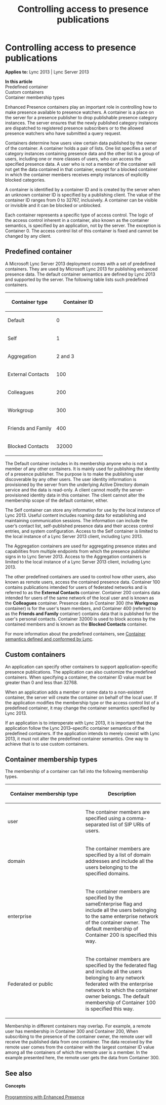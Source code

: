 ﻿---
title: Controlling access to presence publications
TOCTitle: Controlling access to presence publications
ms:assetid: 57f50085-572a-4cd5-9b74-7fbfd3e54b41
ms:mtpsurl: https://msdn.microsoft.com/en-us/library/Dn454613(v=office.15)
ms:contentKeyID: 57093107
ms.date: 07/24/2014
mtps_version: v=office.15
---

# Controlling access to presence publications


**Applies to:** Lync 2013 | Lync Server 2013

**In this article**  
Predefined container  
Custom containers  
Container membership types  

Enhanced Presence containers play an important role in controlling how to make presence available to presence watchers. A container is a place on the server for a presence publisher to drop publishable presence category instances. The server ensures that the newly published category instances are dispatched to registered presence subscribers or to the allowed presence watchers who have submitted a query request.

Containers determine how users view certain data published by the owner of the container. A container holds a pair of lists. One list specifies a set of category instances containing presence data and the other list is a group of users, including one or more classes of users, who can access the specified presence data. A user who is not a member of the container will not get the data contained in that container, except for a blocked container in which the container members receives empty instances of explicitly blocked categories.

A container is identified by a container ID and is created by the server when an unknown container ID is specified by a publishing client. The value of the container ID ranges from 0 to 32767, inclusively. A container can be visible or invisible and it can be blocked or unblocked.

Each container represents a specific type of access control. The logic of the access control inherent in a container, also known as the container semantics, is specified by an application, not by the server. The exception is Container 0. The access control list of this container is fixed and cannot be changed by any client.

## Predefined container

A Microsoft Lync Server 2013 deployment comes with a set of predefined containers. They are used by Microsoft Lync 2013 for publishing enhanced presence data. The default container semantics are defined by Lync 2013 and supported by the server. The following table lists such predefined containers.

<table>
<colgroup>
<col style="width: 50%" />
<col style="width: 50%" />
</colgroup>
<thead>
<tr class="header">
<th><p>Container type</p></th>
<th><p>Container ID</p></th>
</tr>
</thead>
<tbody>
<tr class="odd">
<td><p>Default</p></td>
<td><p>0</p></td>
</tr>
<tr class="even">
<td><p>Self</p></td>
<td><p>1</p></td>
</tr>
<tr class="odd">
<td><p>Aggregation</p></td>
<td><p>2 and 3</p></td>
</tr>
<tr class="even">
<td><p>External Contacts</p></td>
<td><p>100</p></td>
</tr>
<tr class="odd">
<td><p>Colleagues</p></td>
<td><p>200</p></td>
</tr>
<tr class="even">
<td><p>Workgroup</p></td>
<td><p>300</p></td>
</tr>
<tr class="odd">
<td><p>Friends and Family</p></td>
<td><p>400</p></td>
</tr>
<tr class="even">
<td><p>Blocked Contacts</p></td>
<td><p>32000</p></td>
</tr>
</tbody>
</table>


The Default container includes in its membership anyone who is not a member of any other containers. It is mainly used for publishing the identity of a presence publisher. The purpose is to make the publishing user discoverable by any other users. The user identity information is provisioned by the server from the underlying Active Directory domain service and the data is read-only. A client cannot modify the server-provisioned identity data in this container. The client cannot alter the membership scope of the default container, either.

The Self container can store any information for use by the local instance of Lync 2013. Useful content includes roaming data for establishing and maintaining communication sessions. The information can include the user’s contact list, self-published presence data and their access control entries, and system configuration. Access to the Self container is limited to the local instance of a Lync Server 2013 client, including Lync 2013.

The Aggregation containers are used for aggregating presence states and capabilities from multiple endpoints from which the presence publisher signs in to Lync Server 2013. Access to the Aggregation containers is limited to the local instance of a Lync Server 2013 client, including Lync 2013.

The other predefined containers are used to control how other users, also known as remote users, access the contained presence data. Container 100 contains publications intended for users of federated networks and is referred to as the **External Contacts** container. Container 200 contains data intended for users of the same network of the local user and is known as the **Colleagues** container. Presence data in Container 300 (the **Workgroup** container) is for the user's team members, and Container 400 (referred to as the **Friends and Family** container) contains data that is published for the user's personal contacts. Container 32000 is used to block access by the contained members and is known as the **Blocked Contacts** container.

For more information about the predefined containers, see [Container semantics defined and conformed by Lync](container-semantics-defined-and-conformed-by-lync.md).

## Custom containers

An application can specify other containers to support application-specific presence publications. The application can also customize the predefined containers. When specifying a container, the container ID value must be greater than 0 and less than 32768.

When an application adds a member or some data to a non-existent container, the server will create the container on behalf of the local user. If the application modifies the membership type or the access control list of a predefined container, it may change the container semantics specified by Lync 2013.

If an application is to interoperate with Lync 2013, it is important that the application follow the Lync 2013–specific container semantics of the predefined containers. If the application intends to merely coexist with Lync 2013, it must not alter the predefined container semantics. One way to achieve that is to use custom containers.

## Container membership types

The membership of a container can fall into the following membership types.

<table>
<colgroup>
<col style="width: 50%" />
<col style="width: 50%" />
</colgroup>
<thead>
<tr class="header">
<th><p>Container membership type</p></th>
<th><p>Description</p></th>
</tr>
</thead>
<tbody>
<tr class="odd">
<td><p>user</p></td>
<td><p>The container members are specified using a comma-separated list of SIP URIs of users.</p></td>
</tr>
<tr class="even">
<td><p>domain</p></td>
<td><p>The container members are specified by a list of domain addresses and include all the users belonging to the specified domains.</p></td>
</tr>
<tr class="odd">
<td><p>enterprise</p></td>
<td><p>The container members are specified by the sameEnterprise flag and include all the users belonging to the same enterprise network of the container owner. The default membership of Container 200 is specified this way.</p></td>
</tr>
<tr class="even">
<td><p>Federated or public</p></td>
<td><p>The container members are specified by the federated flag and include all the users belonging to any network federated with the enterprise network to which the container owner belongs. The default membership of Container 100 is specified this way.</p></td>
</tr>
</tbody>
</table>


Membership in different containers may overlap. For example, a remote user has membership in Container 300 and Container 200, When subscribing to the presence of the container owner, the remote user will receive the published data from one container. The data received by the remote user comes from the container with the largest container ID value among all the containers of which the remote user is a member. In the example presented here, the remote user gets the data from Container 300.

## See also

#### Concepts

[Programming with Enhanced Presence](programming-with-enhanced-presence.md)

